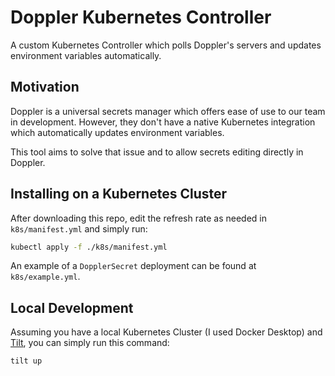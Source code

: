 # Doppler Kubernetes Controller

A custom Kubernetes Controller which polls Doppler's servers and updates environment variables automatically.

## Motivation

Doppler is a universal secrets manager which offers ease of use to our team in development. However, they don't have a native Kubernetes integration which automatically updates environment variables.

This tool aims to solve that issue and to allow secrets editing directly in Doppler.

## Installing on a Kubernetes Cluster

After downloading this repo, edit the refresh rate as needed in `k8s/manifest.yml` and simply run:

```bash
kubectl apply -f ./k8s/manifest.yml
```

An example of a `DopplerSecret` deployment can be found at `k8s/example.yml`.

## Local Development

Assuming you have a local Kubernetes Cluster (I used Docker Desktop) and [Tilt](https://tilt.dev/), you can simply run this command:

```bash
tilt up
```
